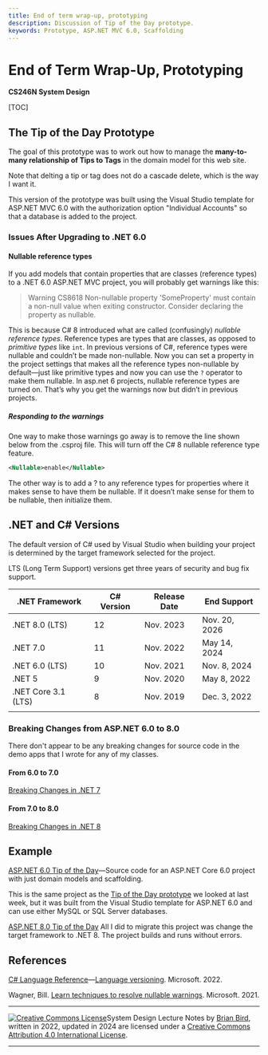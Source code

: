 ```yaml
---
title: End of term wrap-up, prototyping
description: Discussion of Tip of the Day prototype.
keywords: Prototype, ASP.NET MVC 6.0, Scaffolding
---
```

# End of Term Wrap-Up, Prototyping

**CS246N System Design**

[TOC]

## The Tip of the Day Prototype

The goal of this prototype was to work out how to manage the **many-to-many relationship of Tips to Tags** in the domain model for this web site. 

Note that delting a tip or tag does not do a cascade delete, which is the way I want it.

This version of the prototype was built using the Visual Studio template for ASP.NET MVC 6.0 with the authorization option "Individual Accounts" so that a database is added to the project.

### Issues After Upgrading to .NET 6.0

#### Nullable reference types

If you add models that contain properties that are classes (reference types) to a .NET 6.0 ASP.NET MVC project, you will probably get warnings like this:

> Warning	CS8618	Non-nullable property 'SomeProperty' must contain a non-null value when exiting constructor. Consider declaring the property as nullable.

This is because C# 8 introduced what are called (confusingly) *nullable reference types*. Reference types are types that are classes, as opposed to *primitive types* like `int`. In previous versions of C#, reference types were nullable and couldn’t be made non-nullable. Now you can set a property in the project settings that makes all the reference types non-nullable by default—just like primitive types and now you can use the `?` operator to make them nullable. In asp.net 6 projects, nullable reference types are turned on. That’s why you get the warnings now but didn’t in previous projects.

 ##### Responding to the warnings

One way to make those warnings go away is to remove the line shown below from the .csproj file. This will turn off the C# 8 nullable reference type feature.

 ```xml
<Nullable>enable</Nullable>
 ```

The other way is to add a ? to any reference types for properties where it makes sense to have them be nullable. If it doesn’t make sense for them to be nullable, then initialize them.



## .NET and C# Versions

The default version of C# used by Visual Studio when building your project is determined by the target framework selected for the project.

LTS (Long Term Support) versions get three years of security and bug fix support.

| .NET Framework      | C# Version | Release Date | End Support   |
| ------------------- | ---------- | ------------ | ------------- |
| .NET 8.0 (LTS)      | 12         | Nov. 2023    | Nov. 20, 2026 |
| .NET 7.0            | 11         | Nov. 2022    | May 14, 2024  |
| .NET 6.0 (LTS)      | 10         | Nov. 2021    | Nov. 8, 2024  |
| .NET 5              | 9          | Nov. 2020    | May 8, 2022   |
| .NET Core 3.1 (LTS) | 8          | Nov. 2019    | Dec. 3, 2022  |
|                     |            |              |               |

### Breaking Changes from ASP.NET 6.0 to 8.0

There don't appear to be any breaking changes for source code in the demo apps that I wrote for any of my classes.

#### From 6.0 to 7.0

[Breaking Changes in .NET 7](https://learn.microsoft.com/en-us/dotnet/core/compatibility/8.0#aspnet-core)

#### From 7.0 to 8.0

[Breaking Changes in .NET 8](https://learn.microsoft.com/en-us/dotnet/core/compatibility/8.0#aspnet-core)



## Example

[ASP.NET 6.0 Tip of the Day](https://github.com/ProfBird/TipOfTheDay-AspNet6)&mdash;Source code for an ASP.NET Core 6.0 project with just domain models and scaffolding.

This is the same project as the [Tip of the Day prototype](https://github.com/ProfBird/TipOfTheDay-AspNetCore3/tree/PrototypeDemo) we looked at last week, but it was built from the Visual Studio template for ASP.NET 6.0 and can use either MySQL or SQL Server databases.

[ASP.NET 8.0 Tip of the Day](https://github.com/LCC-CIT/TipOfTheDay-AspNet8) All I did to migrate this project was change the target framework to .NET 8. The project builds and runs without errors.

## References

[C# Language Reference](https://docs.microsoft.com/en-us/dotnet/csharp/language-reference/)&mdash;[Language versioning](https://docs.microsoft.com/en-us/dotnet/csharp/language-reference/configure-language-version). Microsoft. 2022.

Wagner, Bill. [Learn techniques to resolve nullable warnings](https://docs.microsoft.com/en-us/dotnet/csharp/nullable-warnings). Microsoft. 2021.



------

 [![Creative Commons License](https://i.creativecommons.org/l/by/4.0/88x31.png)](http://creativecommons.org/licenses/by/4.0/)System Design  Lecture Notes by [Brian Bird](https://profbird.online), written in <time>2022</time>, updated in <time>2024</time> are licensed under a [Creative Commons Attribution 4.0 International License](http://creativecommons.org/licenses/by/4.0/). 

------